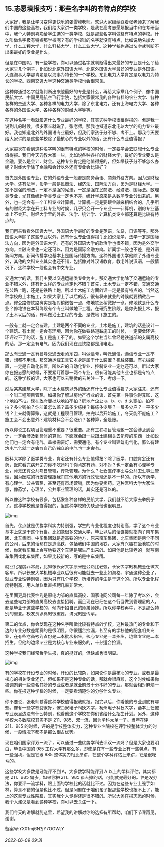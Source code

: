 ## 15.志愿填报技巧：那些名字叫的有特点的学校
大家好，我是让学习变得更快乐的张雪峰老师。欢迎大家继续跟着张老师来了解我们中国的这些高校，我们给大家讲一类学校，是我在高考志愿填报当中和在考研当中，我个人特别喜欢给学生选的一类学校，就是那些名字叫做极有特点的学校。什么叫做名字极有特点那学校呢？有的学校叫的名字就没有特点，比如说地名加大学，什么工程大学，什么科技大学，什么工业大学。这种学校你通过名字就判断不出来最好的专业是什么。


但是在中国呢，有一些学校，你可以通过名字就判断得出来最好的专业是什么？给大家举几个例子，比如说北京外国语大学。北京外国语大学最好的专业是外国语。大连海事大学那肯定是以海事为特长的一个学校。东北电力大学肯定是以电力为特长的学校。西南交通大学这种交通类学校也会很常见。


这种你通过名字就能判断出来他最好的专业是什么，再给大家举几个例子，像中国民航大学、中国民用航空飞行学院，包括大家很常见的各种各样的农业大学、各种各样的交通大学、各种各样的电力大学，除了东北电力，还有上海电力大学、各种各样的外国语大学、各种各样的财经大学等等。


在这种名字一看就知道什么专业最好的学校，其实这种学校很值得报的。但是我一说到儿的时候，很多家长就说了，张老师，那我也知道东北电站大学的电力专业最好。我也知道北外的外国语专业最好，但我们家孩子分不够、考不上。那我今天要给大家讲的是这些学校除了最核心的专业以外的话，还有什么专业值得报？


大家每次在看到这种名字叫的很有特点的学校的时候，一定要学会去联想什么专业值得报。我们今天的教大家一些，比如说各种各样的财经大学，最好的专业要么是金融，要么是会计、财会。这种专业肯定是他值得报的，但如果孩子分不够怎么办呢？财经大学除了金融和会计以外还有专业会比较好？


首先是外国语专业，它的外语专业一般都是商务英语、商务外语方向。因为是财经大学。还有法学，法学一般是民商法、经济法、国际法方向，因为是财经大学。一定不是强的刑法，一定不是强的宪法，一定是强在民商法、经济法、国际法。数理类专业，尤其像统计学类专业一定也不差，统计学原来是从数学专业分出来的。另外，也一定会有一个工科专业计算机，计算机一定是要跟金融来相结合的。几乎所有的财经大学在开工科专业的时候，几乎只会开一个专业——计算机，别的专业基本上不会开。财经大学里的外语、法学、统计学、计算机类专业都还算是比较有特点的。


我们再来看看外国语大学。外国语大学最好的专业是英语，法语，日语等等。那外国语大学除了这些专业以外，还有什么专业值得报？比如说法学，法学一定是国际法方向，因为是外国语大学。还有的外国语大学的政治学也很不错，因为是外交学方向。金融专业也一定还可以，因为是国际金融方向。新闻学一般也不差，是外语新闻方向。新闻传播学也基本上是国际传播方向。这种外国语大学他除了外语专业外，其他的文科专业其实也还不错，包括像对外汉语教育，教老外说汉语。一般情况下，这种学校一般也会有中文专业。


交通大学的话，我们主要以交通运输类专业为主。那交通大学他除了交通运输的专业不错以外，还有什么样的专业肯定也不错？首先，土木专业一定不错，交通交通在公路上跑，还是在铁路上跑。所以土木施工方面的话一定是很有特点的。当然这种学校的土木施工，如果大家上了以后的话，很有将来就业的时候就要稍微苦一点。修公路修铁路确实是相对稍微苦一点，修地铁还稍微好一点。修地铁是什么专业？修地铁在本科阶段有个专业叫做地下工程。在研究生阶段，是你先报土木，报了土木以后的话，有叫做沿土工程的专业，是做地下施工的。


一般有土就一定会有建。土建是两个不同的专业，土木是施工，建筑的话是设计一个建筑。有土就一定会有环境，因为你在做铁路道路施工的时候，一定要做环评。环评过不了的话，施工是施工不了的。如果这个学校当年曾经是铁道部的支属高校的话，那一定会有电气，因为我们现在走铁路都是用电走。


那么有交通一定有指导交通去走的东西，叫做信号，叫做通信。通信专业一定不错，想都不用想。那交通运载工具它本身是属于什么装置？机械装置。有机械装置，一定是自动化装置，所以它的自动化专业、控制专业一定也还可以。所以大家你在报志愿的时候，不要紧盯着那一两个专业，很有可能其他专业也都是有特点的。这种学校的话，大家也可以去稍微的去关注一下，考虑一下。


然后某某建筑大学，除了土木建筑以外的话还有什么专业值得报？大家注意，还有一个叫工程项目管理。如果你了解过房地产行业的话，首先第一件事你得算账，这个地拍不拍。现在政府要批块地拍不拍？房地产企业 a，b，c，d 来竞拍，拍不拍？多少钱拍？你准备怎么盖？盖多少栋楼？每栋多少层？一层多少户？一平多少钱？上来就得算账，这就是工程项目管理。拍完以后开始施工，冬天能不能施工？施工会不会出意外？建筑材料会不会涨价？各种算，全是账。


所以你说工程项目管理重不重要？很重要。那有工程项目管理他一定会涉及到会计，一定会涉及到具体的算账。下面就会跟一些跟土建相关去配套的东西，比如说他们也一定会有电气。盖楼需要灯，需要通电。有个专业叫建筑电气化，那么有建筑电气化就一定会有自己的独立的电气也一定会有。


医科大学除了医学类专业，肯定还有什么专业值得报？除了医学、口腔肯定还有药，医院看完病开完刀你不吃药吗？你肯定有药，对不对？也一定会有心理学专业，肯定还有公共项目管理，行政管理。为什么？社会医疗事业与公共卫生事业管理，因为医院的行政管理跟我们其他地方的行政管理还是不一样的。所以有药学、有心理学、公共管理，甚至还有市场营销，因为你要卖药。这种医科大学大家注意，像药学，心理学，公共事业管理的话，其实还是可以的。


所以像这种学校有很多，包括像各种各样的民航大学，我们就不给大家去举例子了。这种学校他是值得报的，但这种学校的优缺点他也很明显。


![img](https://pic1.zhimg.com/v2-8f75c3d354e69de5652f292a4a9b7a33.webp)

首先，优点就是优势学科实力特别强，学生的专业化程度也特别高，学了这个专业基本上就是干这个行当。比如像很多交通大学，毕业以后的话直接就指向了南车集团、北车集团。中车集团就是造高铁的地方，原来南车集团、北车集团是两个不同的公司，后来的话现在是造高铁，包括我们中国的地铁，大家有兴趣在坐地铁的时候，你就看车厢上会写地铁这个车辆是哪生产出来的。如果他是比较老的，就写南车集团或北车集团，如果比较新的，写的是中车集团。


就业化程度非常高，比如像长安大学原来是公路比较强，长安大学的机械是在做大客车，所以长安大学机械毕业以后很有可能就去一些比如海格、宇通这种企业了。就业专业性特别强，因为只有几个学校，所培养的学生是干这个的。所以专业化程度特别高，用人单位垂直招聘几率非常大。


在里面更具代表性的是原电力部的直属高校，国家电网公司每一年除了考以外，会去这些电力部的直属高校去直接招聘。而且现在已经在这个行当做到管理层的人，都是毕业于这些学校的，倾向于招自己的师弟师妹。所以你学校再牛，不是那么特别的重要。校友资源真的很重要，讲究的是传承。


第二的优点，你会发现在这种名字叫做比较有特点的学校，这种最热门的专业和下边的专业分数差距真的是很明显。你很适合捡漏，甚至有的学校他的配套相关专业，在有些老高考的省份是二本批次招生，核心专业是一本招生，边缘专业是二本招生。但他的边缘专业是为核心专业来服务的，十分适合捡漏。


这种学校我们经常给学生报，真的挺好的，但缺点也很明显。


![img](https://pic2.zhimg.com/v2-6d48928e501191245acfb605d73c02f5.webp)

有的学校在开设专业的时候，开设的比较杂，如果说你是最核心的专业，或者是最核心的相关专业还好。但如果不是这种专业的话，那就会很麻烦，这个时候如果你被调剂到一些莫名其妙的专业或者是就业前景十分不好的专业，那就会相对麻烦一些。你在报这种学校的时候，一定要看清楚你的分够什么专业。


你不要说，张老师觉得这种学校值得报我就报。报完以后，你看他的专业到底有哪些。像有一些学校就很好，像西安电子科技大学，杭州电子科技大学，基本上在他专业表里边没有什么特别，也看他这个学校在你们省给什么招生计划。另外，这种学校大多数院校其实不是 211、985、双一流，因为学科太单一了。当年在评 211、985 的时候，评的是学校整体实力，这种专业性院校在评学校整体实力的时候，一般情况下都不是那么很占优势。


现在咱们国家评双一流了，可以通过一些优势学科去评双一流吗？但是大家也要明白，毕竟中国的 985 工程大学有那么多，即使是在有一些专业上有一些特点，有一些强项，但是它跟 985 整体实力相比来讲，在整个学科评估上来讲，它是很吃亏的。 


这些学校大多数是可能评不到 A，大多数学科能评到 A 以上的学科评估，其实都是 211、985 偏多。如果你把 211、985 都去掉的话，可能就是最好的。但是没办法，你要评一流学科，跟上面的学校比的话就比不过。因为在这些专业上强手如林，算是不错的但是也比不过。但是问题在于咱们孩子报那些学校也报不上了，能上的这些专业性院校，其实我个人觉得还是很不错的。所以大家在报志愿的时候，我个人建议是看到这种学校，你可以去关注一下。


我们今天的讲解就到这里，希望我的讲解对你的选择有所帮助，咱们下节课再见，谢谢。


备案号:YX01mj6N2jY7OGWaY


###### 2022-06-09 09:31

